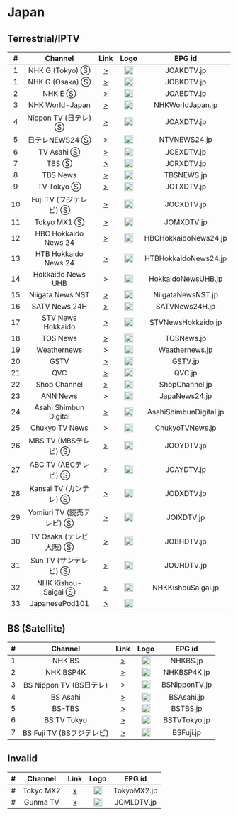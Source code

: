 <h1>Japan</h1>

<h2> Terrestrial/IPTV </h2>

| #  |        Channel        |                                                                                    Link                                                                                     |                                                                                     Logo                                                                                      |         EPG id         |
|:--:|:---------------------:|:---------------------------------------------------------------------------------------------------------------------------------------------------------------------------:|:-----------------------------------------------------------------------------------------------------------------------------------------------------------------------------:|:----------------------:|
| 1  |    NHK G (Tokyo) Ⓢ    |                                                [>](http://cdns.jp-primehome.com:8000/zhongying/live/playlist.m3u8?cid=gd01)                                                 |                                                           <img height="20" src="https://i.imgur.com/fAZ2BEZ.png"/>                                                            |       JOAKDTV.jp       |
| 1  |    NHK G (Osaka) Ⓢ    |                                                [>](http://cdns.jp-primehome.com:8000/zhongying/live/playlist.m3u8?cid=gx06)                                                 |                                                           <img height="20" src="https://i.imgur.com/fAZ2BEZ.png"/>                                                            |       JOBKDTV.jp       |
| 2  |        NHK E Ⓢ        |                                                [>](http://cdns.jp-primehome.com:8000/zhongying/live/playlist.m3u8?cid=gd02)                                                 |                                                           <img height="20" src="https://i.imgur.com/WxtftlO.png"/>                                                            |       JOABDTV.jp       |
| 3  |    NHK World-Japan    |                                           [>](https://nhkwlive-ojp.akamaized.net/hls/live/2003459/nhkwlive-ojp-en/index_4M.m3u8)                                            |                  <img height="20" src="https://upload.wikimedia.org/wikipedia/commons/thumb/8/8d/NHK_World-Japan_TV.svg/512px-NHK_World-Japan_TV.svg.png"/>                   |    NHKWorldJapan.jp    |
| 4  |   Nippon TV (日テレ) Ⓢ   |                                                [>](http://cdns.jp-primehome.com:8000/zhongying/live/playlist.m3u8?cid=gd03)                                                 |                                                           <img height="20" src="https://i.imgur.com/IxD8V5X.png"/>                                                            |       JOAXDTV.jp       |
| 5  |      日テレNEWS24 Ⓢ      |                                                             [>](https://n24-cdn-live.ntv.co.jp/ch01/index.m3u8)                                                             |                                                           <img height="20" src="https://i.imgur.com/Wfu61ZU.png"/>                                                            |      NTVNEWS24.jp      |
| 6  |      TV Asahi Ⓢ       |                                                [>](http://cdns.jp-primehome.com:8000/zhongying/live/playlist.m3u8?cid=gd06)                                                 |                                                           <img height="20" src="https://i.imgur.com/rls8NVc.png"/>                                                            |       JOEXDTV.jp       |
| 7  |         TBS Ⓢ         |                                                [>](http://cdns.jp-primehome.com:8000/zhongying/live/playlist.m3u8?cid=gd04)                                                 | <img height="20" src="https://upload.wikimedia.org/wikipedia/commons/thumb/1/14/Tokyo_Broadcasting_System_logo_2020.svg/1200px-Tokyo_Broadcasting_System_logo_2020.svg.png"/> |       JORXDTV.jp       |
| 8  |       TBS News        |                                                    [>](https://ythls.armelin.one/channel/UC6AG81pAkf6Lbi_1VC5NmPA.m3u8)                                                     |                                                           <img height="20" src="https://i.imgur.com/GoNmywa.png"/>                                                            |       TBSNEWS.jp       |
| 9  |      TV Tokyo Ⓢ       |                                                [>](http://cdns.jp-primehome.com:8000/zhongying/live/playlist.m3u8?cid=gd07)                                                 |                                                           <img height="20" src="https://i.imgur.com/tDyxk0Y.png"/>                                                            |       JOTXDTV.jp       |
| 10 |   Fuji TV (フジテレビ) Ⓢ   |                                                [>](http://cdns.jp-primehome.com:8000/zhongying/live/playlist.m3u8?cid=gd05)                                                 |                                                           <img height="20" src="https://i.imgur.com/sEWDmMD.png"/>                                                            |       JOCXDTV.jp       |
| 11 |      Tokyo MX1 Ⓢ      |                                                [>](http://cdns.jp-primehome.com:8000/zhongying/live/playlist.m3u8?cid=gd08)                                                 |                                                           <img height="20" src="https://i.imgur.com/igia8OX.png"/>                                                            |       JOMXDTV.jp       |
| 12 | HBC Hokkaido News 24  |                                                    [>](https://ythls.armelin.one/channel/UCCTpf5c_9HDo_OSu3aX8uFQ.m3u8)                                                     |                                                           <img height="20" src="https://i.imgur.com/vcGsZVD.png"/>                                                            |  HBCHokkaidoNews24.jp  |
| 13 | HTB Hokkaido News 24  |                                                    [>](https://ythls.armelin.one/channel/UCSWOnDD1KIriGmyQ7SgNA4A.m3u8)                                                     |                                                           <img height="20" src="https://i.imgur.com/yqUItvM.png"/>                                                            |  HTBHokkaidoNews24.jp  |
| 14 |   Hokkaido News UHB   |                                                    [>](https://ythls.armelin.one/channel/UCpQs_warGhUzJhBdwLfF34g.m3u8)                                                     |                                                           <img height="20" src="https://i.imgur.com/G8lAJYc.png"/>                                                            |   HokkaidoNewsUHB.jp   |
| 15 |   Niigata News NST    |                                                    [>](https://ythls.armelin.one/channel/UC8iN-WKPu820ve-4t9NxHRw.m3u8)                                                     |                                                           <img height="20" src="https://i.imgur.com/5dJE8Fc.jpg"/>                                                            |   NiigataNewsNST.jp    |
| 16 |     SATV News 24H     |                                                    [>](https://ythls.armelin.one/channel/UCvF5vIejmf-H_XSluaBldfg.m3u8)                                                     |                                                           <img height="20" src="https://i.imgur.com/PxFcRh9.jpg"/>                                                            |     SATVNews24H.jp     |
| 17 |   STV News Hokkaido   |                                                    [>](https://ythls.armelin.one/channel/UCOZv-6MiXqJdLpmYtR431Ow.m3u8)                                                     |                                                           <img height="20" src="https://i.imgur.com/oyQ2FnC.jpg"/>                                                            |   STVNewsHokkaido.jp   |
| 18 |       TOS News        |                                                    [>](https://ythls.armelin.one/channel/UChx_y6aLWNkifSDUt2TVAzg.m3u8)                                                     |                                                           <img height="20" src="https://i.imgur.com/JBkXyvj.jpg"/>                                                            |       TOSNews.jp       |
| 19 |      Weathernews      |                                                    [>](https://ythls.armelin.one/channel/UCNsidkYpIAQ4QaufptQBPHQ.m3u8)                                                     |                                                           <img height="20" src="https://i.imgur.com/A8uRSTS.png"/>                                                            |     Weathernews.jp     |
| 20 |         GSTV          | [>](https://gstv-tnz-gsmediastreaming.preview-jpea.channel.media.azure.net/dfd06b62-e9d1-4a7f-bcbb-89d2ecbc82ee/preview.ism/manifest(format=mpd-time-csf,audio-only=false)) |                                                           <img height="20" src="https://i.imgur.com/ECnVG5I.png"/>                                                            |        GSTV.jp         |
| 21 |          QVC          |                                                             [>](https://cdn-live1.qvc.jp/iPhone/1501/1501.m3u8)                                                             |                                                           <img height="20" src="https://i.imgur.com/xWSzQ34.png"/>                                                            |         QVC.jp         |
| 22 |     Shop Channel      |                                                               [>](https://stream3.shopch.jp/HLS/master.m3u8)                                                                |                                                           <img height="20" src="https://i.imgur.com/GTyQhBF.png"/>                                                            |     ShopChannel.jp     |
| 23 |       ANN News        |                                                    [>](https://ythls.armelin.one/channel/UCGCZAYq5Xxojl_tSXcVJhiQ.m3u8)                                                     |                                                           <img height="20" src="https://i.imgur.com/9IVsFXz.png"/>                                                            |     JapaNews24.jp      |
| 24 | Asahi Shimbun Digital |                                                    [>](https://ythls.armelin.one/channel/UCMKvT0YVLufHMdGLH89J1oA.m3u8)                                                     |                                                           <img height="20" src="https://i.imgur.com/DuGepQp.jpg"/>                                                            | AsahiShimbunDigital.jp |
| 25 |    Chukyo TV News     |                                                    [>](https://ythls.armelin.one/channel/UCxiRdfyH0FtFCRZTRfRsdsA.m3u8)                                                     |                                                           <img height="20" src="https://i.imgur.com/fSNc0jP.png"/>                                                            |    ChukyoTVNews.jp     |
| 26 |   MBS TV (MBSテレビ) Ⓢ   |                                                [>](http://cdns.jp-primehome.com:8000/zhongying/live/playlist.m3u8?cid=gx01)                                                 |                                                           <img height="20" src="https://i.imgur.com/RfrkGrd.png"/>                                                            |       JOOYDTV.jp       |
| 27 |   ABC TV (ABCテレビ) Ⓢ   |                                                [>](http://cdns.jp-primehome.com:8000/zhongying/live/playlist.m3u8?cid=gx02)                                                 | <img height="20" src="https://upload.wikimedia.org/wikipedia/commons/thumb/d/d0/Asahi_Broadcasting_Corporation_Logo.svg/1920px-Asahi_Broadcasting_Corporation_Logo.svg.png"/> |       JOAYDTV.jp       |
| 28 |  Kansai TV (カンテレ) Ⓢ   |                                                [>](http://cdns.jp-primehome.com:8000/zhongying/live/playlist.m3u8?cid=gx03)                                                 |                            <img height="20" src="https://upload.wikimedia.org/wikipedia/commons/thumb/b/b9/Ktv_logo.svg/1920px-Ktv_logo.svg.png"/>                            |       JODXDTV.jp       |
| 29 | Yomiuri TV (読売テレビ) Ⓢ  |                                                [>](http://cdns.jp-primehome.com:8000/zhongying/live/playlist.m3u8?cid=gx04)                                                 |                                                           <img height="20" src="https://i.imgur.com/ONbuWvo.png"/>                                                            |       JOIXDTV.jp       |
| 30 |  TV Osaka (テレビ大阪) Ⓢ   |                                                [>](http://cdns.jp-primehome.com:8000/zhongying/live/playlist.m3u8?cid=gx05)                                                 |                                                           <img height="20" src="https://i.imgur.com/rUmrruq.png"/>                                                            |       JOBHDTV.jp       |
| 31 |   Sun TV (サンテレビ) Ⓢ    |                                                [>](http://cdns.jp-primehome.com:8000/zhongying/live/playlist.m3u8?cid=gx07)                                                 |                                                           <img height="20" src="https://i.imgur.com/0qtXIRM.png"/>                                                            |       JOUHDTV.jp       |
| 32 |  NHK Kishou-Saigai Ⓢ  |                                               [>](https://newssimul-stream.nhk.jp/hls/live/2010561/nhknewssimul/master.m3u8)                                                |                                                           <img height="20" src="https://i.imgur.com/oWKCBIz.png"/>                                                            |   NHKKishouSaigai.jp   |
| 33 |    JapanesePod101     |                                                    [>](https://ythls.armelin.one/channel/UC0ox9NuTHYeRys63yZpBFuA.m3u8)                                                     |                                          <img height="20" src="https://upload.wikimedia.org/wikipedia/en/9/96/Japanesepod101.png"/>                                           |                        |

<h2> BS (Satellite) </h2>

| # |       Channel        |                                                       Link                                                       |                           Logo                           |    EPG id     |
|:-:|:--------------------:|:----------------------------------------------------------------------------------------------------------------:|:--------------------------------------------------------:|:-------------:|
| 1 |        NHK BS        |                   [>](http://cdns.jp-primehome.com:8000/zhongying/live/playlist.m3u8?cid=bs11)                   | <img height="20" src="https://i.imgur.com/t0uZcSR.png"/> |   NHKBS.jp    |
| 2 |      NHK BSP4K       |                   [>](http://cdns.jp-primehome.com:8000/zhongying/live/playlist.m3u8?cid=bs01)                   | <img height="20" src="https://i.imgur.com/uvPpFo5.png"/> |  NHKBSP4K.jp  |
| 3 | BS Nippon TV (BS日テレ) |                   [>](http://cdns.jp-primehome.com:8000/zhongying/live/playlist.m3u8?cid=bs02)                   | <img height="20" src="https://i.imgur.com/D8lhZCI.png"/> | BSNipponTV.jp |
| 4 |       BS Asahi       | [>](http://cdns.jp-primehome.com:8000/zhongying/live/playlist.m3u8?cid=bs03&isp=10&bind=0&uin=159413&playseek=0) | <img height="20" src="https://i.imgur.com/huXFL3A.png"/> |  BSAsahi.jp   |
| 5 |        BS-TBS        |                   [>](http://cdns.jp-primehome.com:8000/zhongying/live/playlist.m3u8?cid=bs04)                   | <img height="20" src="https://i.imgur.com/h20eGKq.png"/> |   BSTBS.jp    |
| 6 |     BS TV Tokyo      | [>](http://cdns.jp-primehome.com:8000/zhongying/live/playlist.m3u8?cid=bs05&isp=10&bind=0&uin=159413&playseek=0) | <img height="20" src="https://i.imgur.com/yJfA6ak.png"/> | BSTVTokyo.jp  |
| 7 | BS Fuji TV (BSフジテレビ) |                   [>](http://cdns.jp-primehome.com:8000/zhongying/live/playlist.m3u8?cid=bs06)                   | <img height="20" src="https://i.imgur.com/aDdwjjc.png"/> |   BSFuji.jp   |


<h2> Invalid </h2>

| # |  Channel  | Link  |                           Logo                           |   EPG id    |
|:-:|:---------:|:-----:|:--------------------------------------------------------:|:-----------:|
| # | Tokyo MX2 | [x]() | <img height="20" src="https://i.imgur.com/igia8OX.png"/> | TokyoMX2.jp |
| # | Gunma TV  | [x]() | <img height="20" src="https://i.imgur.com/iPPQRBc.png"/> | JOMLDTV.jp  |